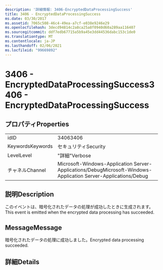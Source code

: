 ```yaml
---
description: '詳細情報: 3406-EncryptedDataProcessingSuccess'
title: 3406 - EncryptedDataProcessingSuccess
ms.date: 03/30/2017
ms.assetid: 7065c508-46c4-49ea-a7cf-e038e9246e29
ms.openlocfilehash: 3decd94814c2a8ca25a8f0940d60a289aa116407
ms.sourcegitcommit: ddf7edb67715a5b9a45e3dd44536dabc153c1de0
ms.translationtype: MT
ms.contentlocale: ja-JP
ms.lasthandoff: 02/06/2021
ms.locfileid: "99669892"
---
```

# <a name="3406---encrypteddataprocessingsuccess"></a><span data-ttu-id="3d15b-103">3406 - EncryptedDataProcessingSuccess</span><span class="sxs-lookup"><span data-stu-id="3d15b-103">3406 - EncryptedDataProcessingSuccess</span></span>

## <a name="properties"></a><span data-ttu-id="3d15b-104">プロパティ</span><span class="sxs-lookup"><span data-stu-id="3d15b-104">Properties</span></span>  
  
|||  
|-|-|  
|<span data-ttu-id="3d15b-105">id</span><span class="sxs-lookup"><span data-stu-id="3d15b-105">ID</span></span>|<span data-ttu-id="3d15b-106">3406</span><span class="sxs-lookup"><span data-stu-id="3d15b-106">3406</span></span>|  
|<span data-ttu-id="3d15b-107">Keywords</span><span class="sxs-lookup"><span data-stu-id="3d15b-107">Keywords</span></span>|<span data-ttu-id="3d15b-108">セキュリティ</span><span class="sxs-lookup"><span data-stu-id="3d15b-108">Security</span></span>|  
|<span data-ttu-id="3d15b-109">Level</span><span class="sxs-lookup"><span data-stu-id="3d15b-109">Level</span></span>|<span data-ttu-id="3d15b-110">"詳細"</span><span class="sxs-lookup"><span data-stu-id="3d15b-110">Verbose</span></span>|  
|<span data-ttu-id="3d15b-111">チャネル</span><span class="sxs-lookup"><span data-stu-id="3d15b-111">Channel</span></span>|<span data-ttu-id="3d15b-112">Microsoft-Windows-Application Server-Applications/Debug</span><span class="sxs-lookup"><span data-stu-id="3d15b-112">Microsoft-Windows-Application Server-Applications/Debug</span></span>|  
  
## <a name="description"></a><span data-ttu-id="3d15b-113">説明</span><span class="sxs-lookup"><span data-stu-id="3d15b-113">Description</span></span>  

 <span data-ttu-id="3d15b-114">このイベントは、暗号化されたデータの処理が成功したときに生成されます。</span><span class="sxs-lookup"><span data-stu-id="3d15b-114">This event is emitted when the encrypted data processing has succeeded.</span></span>  
  
## <a name="message"></a><span data-ttu-id="3d15b-115">Message</span><span class="sxs-lookup"><span data-stu-id="3d15b-115">Message</span></span>  

 <span data-ttu-id="3d15b-116">暗号化されたデータの処理に成功しました。</span><span class="sxs-lookup"><span data-stu-id="3d15b-116">Encrypted data processing succeeded.</span></span>  
  
## <a name="details"></a><span data-ttu-id="3d15b-117">詳細</span><span class="sxs-lookup"><span data-stu-id="3d15b-117">Details</span></span>
